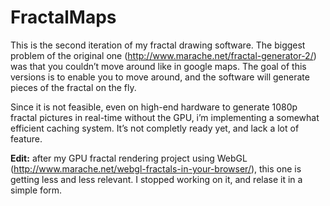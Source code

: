 # FractalMaps

This is the second iteration of my fractal drawing software. The biggest problem of the original one (http://www.marache.net/fractal-generator-2/) was that you couldn’t move around like in google maps. The goal of this versions is to enable you to move around, and the software will generate pieces of the fractal on the fly.

Since it is not feasible, even on high-end hardware to generate 1080p fractal pictures in real-time without the GPU, i’m implementing a somewhat efficient caching system. It’s not completly ready yet, and lack a lot of feature.

**Edit:** after my GPU fractal rendering project using WebGL (http://www.marache.net/webgl-fractals-in-your-browser/), this one is getting less and less relevant. I stopped working on it, and relase it in a simple form.
